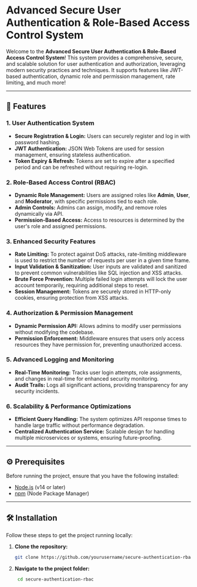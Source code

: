 # Advanced Secure User Authentication & Role-Based Access Control System

Welcome to the **Advanced Secure User Authentication & Role-Based Access Control System**! This system provides a comprehensive, secure, and scalable solution for user authentication and authorization, leveraging modern security practices and techniques. It supports features like JWT-based authentication, dynamic role and permission management, rate limiting, and much more!

---

## 🚀 Features

### 1. **User Authentication System**
- **Secure Registration & Login:** Users can securely register and log in with password hashing.
- **JWT Authentication:** JSON Web Tokens are used for session management, ensuring stateless authentication.
- **Token Expiry & Refresh:** Tokens are set to expire after a specified period and can be refreshed without requiring re-login.

### 2. **Role-Based Access Control (RBAC)**
- **Dynamic Role Management:** Users are assigned roles like **Admin**, **User**, and **Moderator**, with specific permissions tied to each role.
- **Admin Controls:** Admins can assign, modify, and remove roles dynamically via API.
- **Permission-Based Access:** Access to resources is determined by the user's role and assigned permissions.

### 3. **Enhanced Security Features**
- **Rate Limiting:** To protect against DoS attacks, rate-limiting middleware is used to restrict the number of requests per user in a given time frame.
- **Input Validation & Sanitization:** User inputs are validated and sanitized to prevent common vulnerabilities like SQL injection and XSS attacks.
- **Brute Force Prevention:** Multiple failed login attempts will lock the user account temporarily, requiring additional steps to reset.
- **Session Management:** Tokens are securely stored in HTTP-only cookies, ensuring protection from XSS attacks.

### 4. **Authorization & Permission Management**
- **Dynamic Permission API:** Allows admins to modify user permissions without modifying the codebase.
- **Permission Enforcement:** Middleware ensures that users only access resources they have permission for, preventing unauthorized access.

### 5. **Advanced Logging and Monitoring**
- **Real-Time Monitoring:** Tracks user login attempts, role assignments, and changes in real-time for enhanced security monitoring.
- **Audit Trails:** Logs all significant actions, providing transparency for any security incidents.

### 6. **Scalability & Performance Optimizations**
- **Efficient Query Handling:** The system optimizes API response times to handle large traffic without performance degradation.
- **Centralized Authentication Service:** Scalable design for handling multiple microservices or systems, ensuring future-proofing.

---

## ⚙️ Prerequisites

Before running the project, ensure that you have the following installed:

- [Node.js](https://nodejs.org/en/) (v14 or later)
- [npm](https://www.npmjs.com/) (Node Package Manager)

---

## 🛠️ Installation

Follow these steps to get the project running locally:

1. **Clone the repository:**
   ```bash
   git clone https://github.com/yourusername/secure-authentication-rbac.git

2. **Navigate to the project folder:**
   ```bash
    cd secure-authentication-rbac
